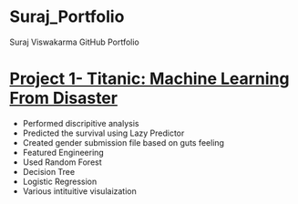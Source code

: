 # Suraj_Portfolio
Suraj Viswakarma GitHub Portfolio 

# [Project 1- Titanic: Machine Learning From Disaster](https://www.google.com) 
* Performed discripitive analysis 
* Predicted the survival using Lazy Predictor
* Created gender submission file based on guts feeling
* Featured Engineering 
* Used Random Forest 
* Decision Tree
* Logistic Regression 
* Various intituitive visulaization 
